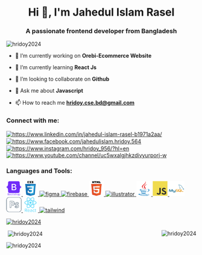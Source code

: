 <h1 align="center">Hi 👋, I'm Jahedul Islam Rasel</h1>
<h3 align="center">A passionate frontend developer from Bangladesh</h3>

<p align="left"> <img src="https://komarev.com/ghpvc/?username=hridoy2024&label=Profile%20views&color=0e75b6&style=flat" alt="hridoy2024" /> </p>



- 🔭 I’m currently working on **Orebi-Ecommerce Website**

- 🌱 I’m currently learning **React Js**

- 👯 I’m looking to collaborate on **Github**

- 💬 Ask me about **Javascript**

- 📫 How to reach me **hridoy.cse.bd@gmail.com**

<h3 align="left">Connect with me:</h3>
<p align="left">
<a href="https://linkedin.com/in/https://www.linkedin.com/in/jahedul-islam-rasel-b1971a2aa/" target="blank"><img align="center" src="https://raw.githubusercontent.com/rahuldkjain/github-profile-readme-generator/master/src/images/icons/Social/linked-in-alt.svg" alt="https://www.linkedin.com/in/jahedul-islam-rasel-b1971a2aa/" height="30" width="40" /></a>
<a href="https://fb.com/https://www.facebook.com/jahedulislam.hridoy.564" target="blank"><img align="center" src="https://raw.githubusercontent.com/rahuldkjain/github-profile-readme-generator/master/src/images/icons/Social/facebook.svg" alt="https://www.facebook.com/jahedulislam.hridoy.564" height="30" width="40" /></a>
<a href="https://instagram.com/https://www.instagram.com/hridoy_956/?hl=en" target="blank"><img align="center" src="https://raw.githubusercontent.com/rahuldkjain/github-profile-readme-generator/master/src/images/icons/Social/instagram.svg" alt="https://www.instagram.com/hridoy_956/?hl=en" height="30" width="40" /></a>
<a href="https://www.youtube.com/c/https://www.youtube.com/channel/uc5wxalgjhkzdivyurporj-w" target="blank"><img align="center" src="https://raw.githubusercontent.com/rahuldkjain/github-profile-readme-generator/master/src/images/icons/Social/youtube.svg" alt="https://www.youtube.com/channel/uc5wxalgjhkzdivyurporj-w" height="30" width="40" /></a>
</p>


<h3 align="left">Languages and Tools:</h3>
<p align="left"> <a href="https://getbootstrap.com" target="_blank" rel="noreferrer"> <img src="https://raw.githubusercontent.com/devicons/devicon/master/icons/bootstrap/bootstrap-plain-wordmark.svg" alt="bootstrap" width="40" height="40"/> </a> <a href="https://www.w3schools.com/css/" target="_blank" rel="noreferrer"> <img src="https://raw.githubusercontent.com/devicons/devicon/master/icons/css3/css3-original-wordmark.svg" alt="css3" width="40" height="40"/> </a> <a href="https://www.figma.com/" target="_blank" rel="noreferrer"> <img src="https://www.vectorlogo.zone/logos/figma/figma-icon.svg" alt="figma" width="40" height="40"/> </a> <a href="https://firebase.google.com/" target="_blank" rel="noreferrer"> <img src="https://www.vectorlogo.zone/logos/firebase/firebase-icon.svg" alt="firebase" width="40" height="40"/> </a> <a href="https://www.w3.org/html/" target="_blank" rel="noreferrer"> <img src="https://raw.githubusercontent.com/devicons/devicon/master/icons/html5/html5-original-wordmark.svg" alt="html5" width="40" height="40"/> </a> <a href="https://www.adobe.com/in/products/illustrator.html" target="_blank" rel="noreferrer"> <img src="https://www.vectorlogo.zone/logos/adobe_illustrator/adobe_illustrator-icon.svg" alt="illustrator" width="40" height="40"/> </a> <a href="https://www.java.com" target="_blank" rel="noreferrer"> <img src="https://raw.githubusercontent.com/devicons/devicon/master/icons/java/java-original.svg" alt="java" width="40" height="40"/> </a> <a href="https://developer.mozilla.org/en-US/docs/Web/JavaScript" target="_blank" rel="noreferrer"> <img src="https://raw.githubusercontent.com/devicons/devicon/master/icons/javascript/javascript-original.svg" alt="javascript" width="40" height="40"/> </a> <a href="https://www.mysql.com/" target="_blank" rel="noreferrer"> <img src="https://raw.githubusercontent.com/devicons/devicon/master/icons/mysql/mysql-original-wordmark.svg" alt="mysql" width="40" height="40"/> </a> <a href="https://www.photoshop.com/en" target="_blank" rel="noreferrer"> <img src="https://raw.githubusercontent.com/devicons/devicon/master/icons/photoshop/photoshop-line.svg" alt="photoshop" width="40" height="40"/> </a> <a href="https://reactjs.org/" target="_blank" rel="noreferrer"> <img src="https://raw.githubusercontent.com/devicons/devicon/master/icons/react/react-original-wordmark.svg" alt="react" width="40" height="40"/> </a> <a href="https://tailwindcss.com/" target="_blank" rel="noreferrer"> <img src="https://www.vectorlogo.zone/logos/tailwindcss/tailwindcss-icon.svg" alt="tailwind" width="40" height="40"/> </a> </p>
<p align="left"> <a href="https://github.com/ryo-ma/github-profile-trophy"><img src="https://github-profile-trophy.vercel.app/?username=hridoy2024" alt="hridoy2024" /></a> </p>

<p><img align="right" src="https://github-readme-stats.vercel.app/api/top-langs?username=hridoy2024&show_icons=true&locale=en&layout=compact" alt="hridoy2024" /></p>

<p>&nbsp;<img align="center" src="https://github-readme-stats.vercel.app/api?username=hridoy2024&show_icons=true&locale=en" alt="hridoy2024" /></p>

<p><img align="left" src="https://github-readme-streak-stats.herokuapp.com/?user=hridoy2024&" alt="hridoy2024" /></p>







